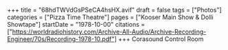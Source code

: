 +++
title = "68hdTWVdGsPSeCA4hsHX.avif"
draft = false
tags = ["Photos"]
categories = ["Pizza Time Theatre"]
pages = ["Kooser Main Show & Dolli Showtape"]
startDate = "1978-10-00"
citations = ["https://worldradiohistory.com/Archive-All-Audio/Archive-Recording-Engineer/70s/Recording-1978-10.pdf"]
+++
Corasound Control Room
